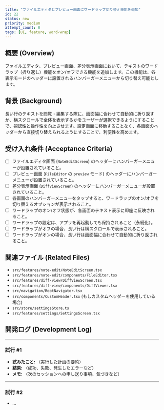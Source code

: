 ```yaml
---
title: "ファイルエディタとプレビュー画面にワードラップ切り替え機能を追加"
id: 22
status: new
priority: medium
attempt_count: 0
tags: [UI, feature, word-wrap]
---
```


## 概要 (Overview)

ファイルエディタ、プレビュー画面、差分表示画面において、テキストのワードラップ（折り返し）機能をオン/オフできる機能を追加します。この機能は、各表示モードのヘッダーに設置されるハンバーガーメニューから切り替え可能とします。

## 背景 (Background)

長い行のテキストを閲覧・編集する際に、画面幅に合わせて自動的に折り返すか、横スクロールで全体を表示するかをユーザーが選択できるようにすることで、視認性と操作性を向上させます。設定画面に移動することなく、各画面のヘッダーから直接切り替えられるようにすることで、利便性を高めます。

## 受け入れ条件 (Acceptance Criteria)

- [ ] ファイルエディタ画面 (`NoteEditScreen`) のヘッダーにハンバーガーメニューが設置されていること。
- [ ] プレビュー画面 (`FileEditor` の `preview` モード) のヘッダーにハンバーガーメニューが設置されていること。
- [ ] 差分表示画面 (`DiffViewScreen`) のヘッダーにハンバーガーメニューが設置されていること。
- [ ] 各画面のハンバーガーメニューをタップすると、ワードラップのオン/オフを切り替えるオプションが表示されること。
- [ ] ワードラップのオン/オフ状態が、各画面のテキスト表示に即座に反映されること。
- [ ] ワードラップの設定は、アプリを再起動しても保持されること（永続化）。
- [ ] ワードラップがオフの場合、長い行は横スクロールで表示されること。
- [ ] ワードラップがオンの場合、長い行は画面幅に合わせて自動的に折り返されること。

## 関連ファイル (Related Files)

- `src/features/note-edit/NoteEditScreen.tsx`
- `src/features/note-edit/components/FileEditor.tsx`
- `src/features/diff-view/DiffViewScreen.tsx`
- `src/features/diff-view/components/DiffViewer.tsx`
- `src/navigation/RootNavigator.tsx`
- `src/components/CustomHeader.tsx` (もしカスタムヘッダーを使用している場合)
- `src/store/settingsStore.ts`
- `src/features/settings/SettingsScreen.tsx`

## 開発ログ (Development Log)

---
### 試行 #1

- **試みたこと:** （実行した計画の要約）
- **結果:** （成功、失敗、発生したエラーなど）
- **メモ:** （次のセッションへの申し送り事項、気づきなど）

---
### 試行 #2

- ...
